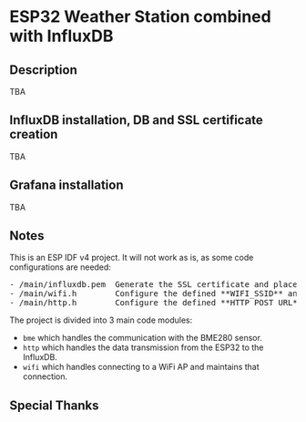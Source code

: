 # ESP32 Weather Station combined with InfluxDB

## Description
TBA

## InfluxDB installation, DB and SSL certificate creation
TBA

## Grafana installation
TBA

## Notes
This is an ESP IDF v4 project. It will not work as is, as some code configurations are needed:
<pre>
- /main/influxdb.pem  Generate the SSL certificate and place it into this path to be included into the binary.
- /main/wifi.h        Configure the defined **WIFI_SSID** and **WIFI_PASS**.
- /main/http.h        Configure the defined **HTTP_POST_URL**.
</pre>
The project is divided into 3 main code modules:
- `bme` which handles the communication with the BME280 sensor.
- `http` which handles the data transmission from the ESP32 to the InfluxDB.
- `wifi` which handles connecting to a WiFi AP and maintains that connection.

## Special Thanks
